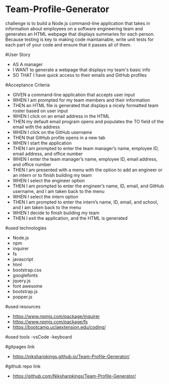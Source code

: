 # Team-Profile-Generator
challenge is to build a Node.js command-line application that takes in information about employees on a software engineering team and generates an HTML webpage that displays summaries for each person. Because testing is key to making code maintainable,  write unit tests for each part of your code and ensure that it passes all of them.

#User Story
- AS A manager
- I WANT to generate a webpage that displays my team's basic info
- SO THAT I have quick access to their emails and GitHub profiles

#Acceptance Criteria
- GIVEN a command-line application that accepts user input
- WHEN I am prompted for my team members and their information
- THEN an HTML file is generated that displays a nicely formatted team roster based on user input
- WHEN I click on an email address in the HTML
- THEN my default email program opens and populates the TO field of the email with the address
- WHEN I click on the GitHub username
- THEN that GitHub profile opens in a new tab
- WHEN I start the application
- THEN I am prompted to enter the team manager’s name, employee ID, email address, and office number
- WHEN I enter the team manager’s name, employee ID, email address, and office number
- THEN I am presented with a menu with the option to add an engineer or an intern or to finish building my team
- WHEN I select the engineer option
- THEN I am prompted to enter the engineer’s name, ID, email, and GitHub username, and I am taken back to the menu
- WHEN I select the intern option
- THEN I am prompted to enter the intern’s name, ID, email, and school, and I am taken back to the menu
- WHEN I decide to finish building my team
- THEN I exit the application, and the HTML is generated

#used technologies
- Node.js
- npm
- inquirer
- fs
- javascript
- html
- bootstrap.css
- googlefonts
- jquery.js
- font awesome
- bootstrap.js
- popper.js

#used resources
- https://www.npmjs.com/package/inquirer
- https://www.npmjs.com/package/fs
- https://bootcamp.uclaextension.edu/coding/

#used tools
-vsCode
-keyboard

#gitpages link
- https://niksharpkings.github.io/Team-Profile-Generator/

#github repo link
- https://github.com/Niksharpkings/Team-Profile-Generator/
